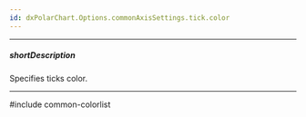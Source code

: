 ```yaml
---
id: dxPolarChart.Options.commonAxisSettings.tick.color
---
```

---
##### shortDescription
Specifies ticks color.

---
#include common-colorlist